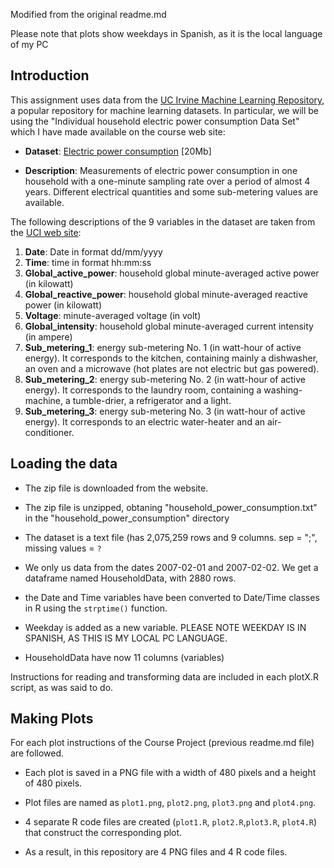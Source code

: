 Modified from the original readme.md

Please note that plots show weekdays in Spanish, as it is the local language of my PC
## Introduction

This assignment uses data from
the <a href="http://archive.ics.uci.edu/ml/">UC Irvine Machine
Learning Repository</a>, a popular repository for machine learning
datasets. In particular, we will be using the "Individual household
electric power consumption Data Set" which I have made available on
the course web site:


* <b>Dataset</b>: <a href="https://d396qusza40orc.cloudfront.net/exdata%2Fdata%2Fhousehold_power_consumption.zip">Electric power consumption</a> [20Mb]

* <b>Description</b>: Measurements of electric power consumption in
one household with a one-minute sampling rate over a period of almost
4 years. Different electrical quantities and some sub-metering values
are available.


The following descriptions of the 9 variables in the dataset are taken
from
the <a href="https://archive.ics.uci.edu/ml/datasets/Individual+household+electric+power+consumption">UCI
web site</a>:

<ol>
<li><b>Date</b>: Date in format dd/mm/yyyy </li>
<li><b>Time</b>: time in format hh:mm:ss </li>
<li><b>Global_active_power</b>: household global minute-averaged active power (in kilowatt) </li>
<li><b>Global_reactive_power</b>: household global minute-averaged reactive power (in kilowatt) </li>
<li><b>Voltage</b>: minute-averaged voltage (in volt) </li>
<li><b>Global_intensity</b>: household global minute-averaged current intensity (in ampere) </li>
<li><b>Sub_metering_1</b>: energy sub-metering No. 1 (in watt-hour of active energy). It corresponds to the kitchen, containing mainly a dishwasher, an oven and a microwave (hot plates are not electric but gas powered). </li>
<li><b>Sub_metering_2</b>: energy sub-metering No. 2 (in watt-hour of active energy). It corresponds to the laundry room, containing a washing-machine, a tumble-drier, a refrigerator and a light. </li>
<li><b>Sub_metering_3</b>: energy sub-metering No. 3 (in watt-hour of active energy). It corresponds to an electric water-heater and an air-conditioner.</li>
</ol>

## Loading the data

* The zip file is downloaded from the website. 
* The zip file is unzipped, obtaning "household_power_consumption.txt" in the "household_power_consumption" directory
* The dataset is a text file (has 2,075,259 rows and 9 columns. sep = ";", missing values = `?`

* We only us data from the dates 2007-02-01 and
2007-02-02. We get a dataframe named HouseholdData, with 2880 rows. 

* the Date and Time variables have been converted to
Date/Time classes in R using the `strptime()` function.

* Weekday is added as a new variable. PLEASE NOTE WEEKDAY IS IN SPANISH, AS THIS IS MY LOCAL PC LANGUAGE.
* HouseholdData have now 11 columns (variables)

Instructions for reading and transforming data are included in each plotX.R script, as was said to do. 

## Making Plots

For each plot instructions of the Course Project (previous readme.md file) are followed.  

* Each plot is saved in a PNG file with a width of 480
pixels and a height of 480 pixels.

* Plot files are named as `plot1.png`, `plot2.png`, `plot3.png` and `plot4.png`.

* 4 separate R code files are created (`plot1.R`, `plot2.R`,`plot3.R`, `plot4.R`) that
construct the corresponding plot. 

* As a result, in this repository are 4 PNG files and 4 R code files.

